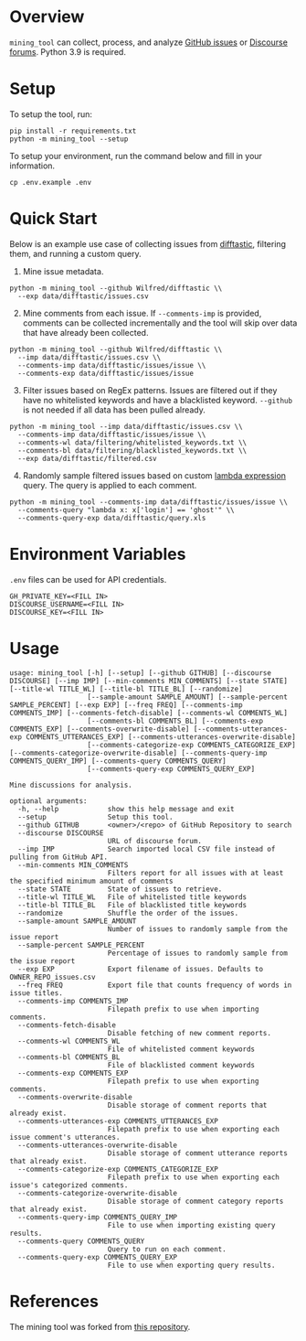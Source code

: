 # Overview
`mining_tool` can collect, process, and analyze [GitHub issues](https://github.com/features/issues) or [Discourse forums](https://www.discourse.org).
Python 3.9 is required.

# Setup

To setup the tool, run:
```
pip install -r requirements.txt
python -m mining_tool --setup
```

To setup your environment, run the command below and fill in your information.
```
cp .env.example .env
```

# Quick Start
Below is an example use case of collecting issues from [difftastic](https://github.com/Wilfred/difftastic), filtering them, and running a custom query.

1. Mine issue metadata.
```
python -m mining_tool --github Wilfred/difftastic \\
  --exp data/difftastic/issues.csv
```
2. Mine comments from each issue. If `--comments-imp` is provided, comments can be collected incrementally and the tool will skip over data that have already been collected.
```
python -m mining_tool --github Wilfred/difftastic \\
  --imp data/difftastic/issues.csv \\
  --comments-imp data/difftastic/issues/issue \\
  --comments-exp data/difftastic/issues/issue
```
3. Filter issues based on RegEx patterns. Issues are filtered out if they have no whitelisted keywords and have a blacklisted keyword. `--github` is not needed if all data has been pulled already.
```
python -m mining_tool --imp data/difftastic/issues.csv \\
  --comments-imp data/difftastic/issues/issue \\
  --comments-wl data/filtering/whitelisted_keywords.txt \\
  --comments-bl data/filtering/blacklisted_keywords.txt \\
  --exp data/difftastic/filtered.csv
```
4. Randomly sample filtered issues based on custom [lambda expression](https://docs.python.org/3/tutorial/controlflow.html#lambda-expressions) query. The query is applied to each comment.
```
python -m mining_tool --comments-imp data/difftastic/issues/issue \\
  --comments-query "lambda x: x['login'] == 'ghost'" \\
  --comments-query-exp data/difftastic/query.xls
```

# Environment Variables

`.env` files can be used for API credentials.
```
GH_PRIVATE_KEY=<FILL IN>
DISCOURSE_USERNAME=<FILL IN>
DISCOURSE_KEY=<FILL IN>
```

# Usage
```
usage: mining_tool [-h] [--setup] [--github GITHUB] [--discourse DISCOURSE] [--imp IMP] [--min-comments MIN_COMMENTS] [--state STATE] [--title-wl TITLE_WL] [--title-bl TITLE_BL] [--randomize]
                   [--sample-amount SAMPLE_AMOUNT] [--sample-percent SAMPLE_PERCENT] [--exp EXP] [--freq FREQ] [--comments-imp COMMENTS_IMP] [--comments-fetch-disable] [--comments-wl COMMENTS_WL]
                   [--comments-bl COMMENTS_BL] [--comments-exp COMMENTS_EXP] [--comments-overwrite-disable] [--comments-utterances-exp COMMENTS_UTTERANCES_EXP] [--comments-utterances-overwrite-disable]
                   [--comments-categorize-exp COMMENTS_CATEGORIZE_EXP] [--comments-categorize-overwrite-disable] [--comments-query-imp COMMENTS_QUERY_IMP] [--comments-query COMMENTS_QUERY]
                   [--comments-query-exp COMMENTS_QUERY_EXP]

Mine discussions for analysis.

optional arguments:
  -h, --help            show this help message and exit
  --setup               Setup this tool.
  --github GITHUB       <owner>/<repo> of GitHub Repository to search
  --discourse DISCOURSE
                        URL of discourse forum.
  --imp IMP             Search imported local CSV file instead of pulling from GitHub API.
  --min-comments MIN_COMMENTS
                        Filters report for all issues with at least the specified minimum amount of comments
  --state STATE         State of issues to retrieve.
  --title-wl TITLE_WL   File of whitelisted title keywords
  --title-bl TITLE_BL   File of blacklisted title keywords
  --randomize           Shuffle the order of the issues.
  --sample-amount SAMPLE_AMOUNT
                        Number of issues to randomly sample from the issue report
  --sample-percent SAMPLE_PERCENT
                        Percentage of issues to randomly sample from the issue report
  --exp EXP             Export filename of issues. Defaults to OWNER_REPO_issues.csv
  --freq FREQ           Export file that counts frequency of words in issue titles.
  --comments-imp COMMENTS_IMP
                        Filepath prefix to use when importing comments.
  --comments-fetch-disable
                        Disable fetching of new comment reports.
  --comments-wl COMMENTS_WL
                        File of whitelisted comment keywords
  --comments-bl COMMENTS_BL
                        File of blacklisted comment keywords
  --comments-exp COMMENTS_EXP
                        Filepath prefix to use when exporting comments.
  --comments-overwrite-disable
                        Disable storage of comment reports that already exist.
  --comments-utterances-exp COMMENTS_UTTERANCES_EXP
                        Filepath prefix to use when exporting each issue comment's utterances.
  --comments-utterances-overwrite-disable
                        Disable storage of comment utterance reports that already exist.
  --comments-categorize-exp COMMENTS_CATEGORIZE_EXP
                        Filepath prefix to use when exporting each issue's categorized comments.
  --comments-categorize-overwrite-disable
                        Disable storage of comment category reports that already exist.
  --comments-query-imp COMMENTS_QUERY_IMP
                        File to use when importing existing query results.
  --comments-query COMMENTS_QUERY
                        Query to run on each comment.
  --comments-query-exp COMMENTS_QUERY_EXP
                        File to use when exporting query results.
```

# References
The mining tool was forked from [this repository](https://github.com/JacobSPalmer/repo_issues_dc).